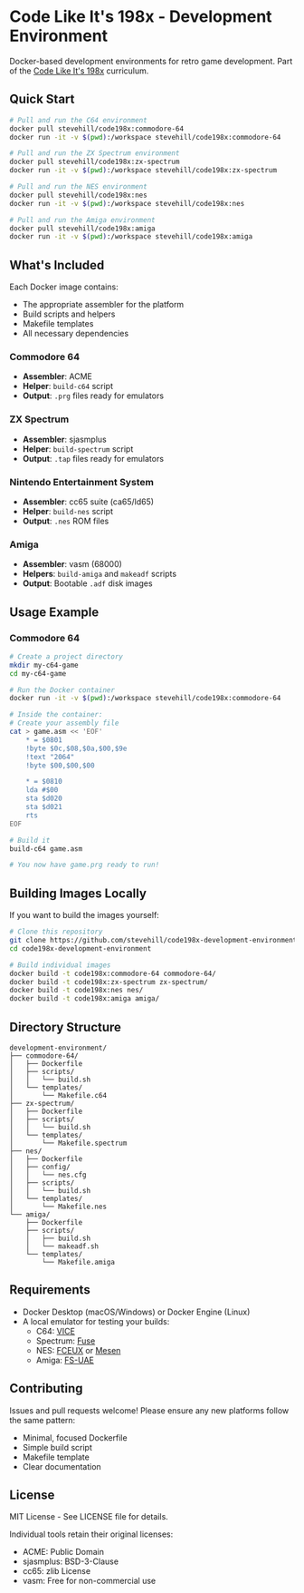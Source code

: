 # Code Like It's 198x - Development Environment

Docker-based development environments for retro game development. Part of the [Code Like It's 198x](https://codelike198x.com) curriculum.

## Quick Start

```bash
# Pull and run the C64 environment
docker pull stevehill/code198x:commodore-64
docker run -it -v $(pwd):/workspace stevehill/code198x:commodore-64

# Pull and run the ZX Spectrum environment
docker pull stevehill/code198x:zx-spectrum
docker run -it -v $(pwd):/workspace stevehill/code198x:zx-spectrum

# Pull and run the NES environment
docker pull stevehill/code198x:nes
docker run -it -v $(pwd):/workspace stevehill/code198x:nes

# Pull and run the Amiga environment
docker pull stevehill/code198x:amiga
docker run -it -v $(pwd):/workspace stevehill/code198x:amiga
```

## What's Included

Each Docker image contains:
- The appropriate assembler for the platform
- Build scripts and helpers
- Makefile templates
- All necessary dependencies

### Commodore 64
- **Assembler**: ACME
- **Helper**: `build-c64` script
- **Output**: `.prg` files ready for emulators

### ZX Spectrum
- **Assembler**: sjasmplus
- **Helper**: `build-spectrum` script
- **Output**: `.tap` files ready for emulators

### Nintendo Entertainment System
- **Assembler**: cc65 suite (ca65/ld65)
- **Helper**: `build-nes` script
- **Output**: `.nes` ROM files

### Amiga
- **Assembler**: vasm (68000)
- **Helpers**: `build-amiga` and `makeadf` scripts
- **Output**: Bootable `.adf` disk images

## Usage Example

### Commodore 64
```bash
# Create a project directory
mkdir my-c64-game
cd my-c64-game

# Run the Docker container
docker run -it -v $(pwd):/workspace stevehill/code198x:commodore-64

# Inside the container:
# Create your assembly file
cat > game.asm << 'EOF'
    * = $0801
    !byte $0c,$08,$0a,$00,$9e
    !text "2064"
    !byte $00,$00,$00

    * = $0810
    lda #$00
    sta $d020
    sta $d021
    rts
EOF

# Build it
build-c64 game.asm

# You now have game.prg ready to run!
```

## Building Images Locally

If you want to build the images yourself:

```bash
# Clone this repository
git clone https://github.com/stevehill/code198x-development-environment.git
cd code198x-development-environment

# Build individual images
docker build -t code198x:commodore-64 commodore-64/
docker build -t code198x:zx-spectrum zx-spectrum/
docker build -t code198x:nes nes/
docker build -t code198x:amiga amiga/
```

## Directory Structure

```
development-environment/
├── commodore-64/
│   ├── Dockerfile
│   ├── scripts/
│   │   └── build.sh
│   └── templates/
│       └── Makefile.c64
├── zx-spectrum/
│   ├── Dockerfile
│   ├── scripts/
│   │   └── build.sh
│   └── templates/
│       └── Makefile.spectrum
├── nes/
│   ├── Dockerfile
│   ├── config/
│   │   └── nes.cfg
│   ├── scripts/
│   │   └── build.sh
│   └── templates/
│       └── Makefile.nes
└── amiga/
    ├── Dockerfile
    ├── scripts/
    │   ├── build.sh
    │   └── makeadf.sh
    └── templates/
        └── Makefile.amiga
```

## Requirements

- Docker Desktop (macOS/Windows) or Docker Engine (Linux)
- A local emulator for testing your builds:
  - C64: [VICE](https://vice-emu.sourceforge.io/)
  - Spectrum: [Fuse](http://fuse-emulator.sourceforge.net/)
  - NES: [FCEUX](http://fceux.com/) or [Mesen](https://mesen.ca/)
  - Amiga: [FS-UAE](https://fs-uae.net/)

## Contributing

Issues and pull requests welcome! Please ensure any new platforms follow the same pattern:
- Minimal, focused Dockerfile
- Simple build script
- Makefile template
- Clear documentation

## License

MIT License - See LICENSE file for details.

Individual tools retain their original licenses:
- ACME: Public Domain
- sjasmplus: BSD-3-Clause
- cc65: zlib License
- vasm: Free for non-commercial use